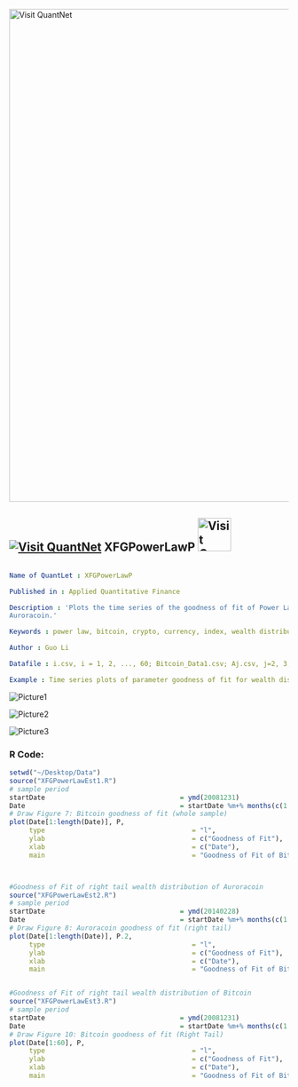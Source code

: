 
[<img src="https://github.com/QuantLet/Styleguide-and-FAQ/blob/master/pictures/banner.png" width="888" alt="Visit QuantNet">](http://quantlet.de/)

## [<img src="https://github.com/QuantLet/Styleguide-and-FAQ/blob/master/pictures/qloqo.png" alt="Visit QuantNet">](http://quantlet.de/) **XFGPowerLawP** [<img src="https://github.com/QuantLet/Styleguide-and-FAQ/blob/master/pictures/QN2.png" width="60" alt="Visit QuantNet 2.0">](http://quantlet.de/)

```yaml

Name of QuantLet : XFGPowerLawP

Published in : Applied Quantitative Finance

Description : 'Plots the time series of the goodness of fit of Power Law model for both Bitcoin and
Auroracoin.'

Keywords : power law, bitcoin, crypto, currency, index, wealth distribution

Author : Guo Li

Datafile : i.csv, i = 1, 2, ..., 60; Bitcoin_Data1.csv; Aj.csv, j=2, 3, ..., 10

Example : Time series plots of parameter goodness of fit for wealth distribution of Bitcoin.

```

![Picture1](XFGPowerLawP1.PNG)

![Picture2](XFGPowerLawP2.png)

![Picture3](XFGPowerLawP3.png)


### R Code:
```r
setwd("~/Desktop/Data")
source("XFGPowerLawEst1.R")
# sample period
startDate                                  = ymd(20081231)
Date                                       = startDate %m+% months(c(1:(length(alpha))))
# Draw Figure 7: Bitcoin goodness of fit (whole sample)
plot(Date[1:length(Date)], P, 
     type                                     = "l", 
     ylab                                     = c("Goodness of Fit"), 
     xlab                                     = c("Date"), 
     main                                     = "Goodness of Fit of Bitcoin using Whole Sample")



#Goodness of Fit of right tail wealth distribution of Auroracoin
source("XFGPowerLawEst2.R")
# sample period
startDate                                  = ymd(20140228)
Date                                       = startDate %m+% months(c(1:(length(alpha.2))))
# Draw Figure 8: Auroracoin goodness of fit (right tail)
plot(Date[1:length(Date)], P.2, 
     type                                     = "l", 
     ylab                                     = c("Goodness of Fit"), 
     xlab                                     = c("Date"), 
     main                                     = "Goodness of Fit of Bitcoin using Whole Sample")


#Goodness of Fit of right tail wealth distribution of Bitcoin
source("XFGPowerLawEst3.R")
# sample period
startDate                                  = ymd(20081231)
Date                                       = startDate %m+% months(c(1:(length(alpha))))
# Draw Figure 10: Bitcoin goodness of fit (Right Tail)
plot(Date[1:60], P, 
     type                                     = "l", 
     ylab                                     = c("Goodness of Fit"), 
     xlab                                     = c("Date"), 
     main                                     = "Goodness of Fit of Bitcoin (Right Tail)")



```
